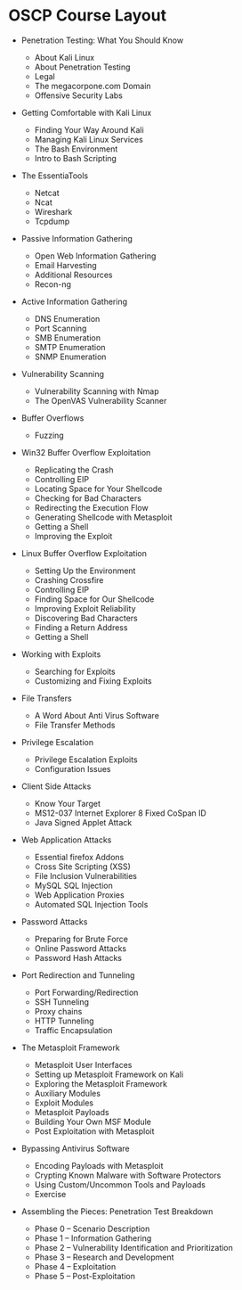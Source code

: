 # OSCP Course Layout

- Penetration Testing: What You Should Know
  - About Kali Linux
  - About Penetration Testing
  - Legal
  - The megacorpone.com Domain
  - Offensive Security Labs

- Getting Comfortable with Kali Linux
  - Finding Your Way Around Kali
  - Managing Kali Linux Services
  - The Bash Environment
  - Intro to Bash Scripting

- The EssentiaTools
  - Netcat
  - Ncat
  - Wireshark
  - Tcpdump

- Passive Information Gathering
  - Open Web Information Gathering
  - Email Harvesting
  - Additional Resources
  - Recon-ng

- Active Information Gathering
  - DNS Enumeration
  - Port Scanning
  - SMB Enumeration
  - SMTP Enumeration
  - SNMP Enumeration

- Vulnerability Scanning
  - Vulnerability Scanning with Nmap
  - The OpenVAS Vulnerability Scanner

- Buffer Overflows
  - Fuzzing

- Win32 Buffer Overflow Exploitation
  - Replicating the Crash
  - Controlling EIP
  - Locating Space for Your Shellcode
  - Checking for Bad Characters
  - Redirecting the Execution Flow
  - Generating Shellcode with Metasploit
  - Getting a Shell
  - Improving the Exploit

- Linux Buffer Overflow Exploitation
  - Setting Up the Environment
  - Crashing Crossfire
  - Controlling EIP
  - Finding Space for Our Shellcode
  - Improving Exploit Reliability
  - Discovering Bad Characters
  - Finding a Return Address
  - Getting a Shell

- Working with Exploits
  - Searching for Exploits
  - Customizing and Fixing Exploits

- File Transfers
  - A Word About Anti Virus Software
  - File Transfer Methods

- Privilege Escalation
  - Privilege Escalation Exploits
  - Configuration Issues

- Client Side Attacks
  - Know Your Target
  - MS12-037 Internet Explorer 8 Fixed CoSpan ID
  - Java Signed Applet Attack

- Web Application Attacks
  - Essential firefox Addons
  - Cross Site Scripting (XSS)
  - File Inclusion Vulnerabilities
  - MySQL SQL Injection
  - Web Application Proxies
  - Automated SQL Injection Tools

- Password Attacks
  - Preparing for Brute Force
  - Online Password Attacks
  - Password Hash Attacks

- Port Redirection and Tunneling
  - Port Forwarding/Redirection
  - SSH Tunneling
  - Proxy chains
  - HTTP Tunneling
  - Traffic Encapsulation

- The Metasploit Framework
  - Metasploit User Interfaces
  - Setting up Metasploit Framework on Kali
  - Exploring the Metasploit Framework
  - Auxiliary Modules
  - Exploit Modules
  - Metasploit Payloads
  - Building Your Own MSF Module
  - Post Exploitation with Metasploit

- Bypassing Antivirus Software
  - Encoding Payloads with Metasploit
  - Crypting Known Malware with Software Protectors
  - Using Custom/Uncommon Tools and Payloads
  - Exercise

- Assembling the Pieces: Penetration Test Breakdown
  - Phase 0 – Scenario Description
  - Phase 1 – Information Gathering
  - Phase 2 – Vulnerability Identification and Prioritization
  - Phase 3 – Research and Development
  - Phase 4 – Exploitation
  - Phase 5 – Post-Exploitation
